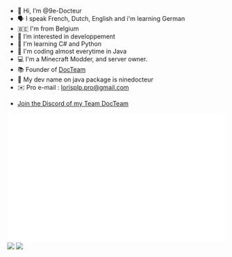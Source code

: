 - 👋 Hi, I’m @9e-Docteur
- 🗣 I speak French, Dutch, English and i'm learning German
- 🇧🇪 I'm from Belgium
- 👀 I’m interested in developpement
- 👾 I'm learning C# and Python
- 🤖 I'm coding almost everytime in Java
- 💻 I'm a Minecraft Modder, and server owner.
- 📚 Founder of [DocTeam](https://discord.gg/7VA9X67xRB)
- 📂 My dev name on java package is ninedocteur
- ✉️ Pro e-mail : lorisplp.pro@gmail.com

* [Join the Discord of my Team DocTeam](https://discord.gg/7VA9X67xRB)

<img src="https://raw.githubusercontent.com/9e-Docteur/github-stats/master/generated/overview.svg#gh-dark-mode-only">
<img src="https://github-readme-stats.vercel.app/api?username=9e-Docteur&theme=dark&show_icons=true">
<img src="https://github-readme-stats.vercel.app/api/top-langs/?username=9e-Docteur&theme=radical&layout=compact">

